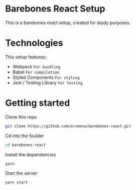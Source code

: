 # Barebones React Setup

This is a barebones react setup, created for study purposes.

# Technologies

This setup features:

- Webpack `For bundling`
- Babel `For compilation`
- Styled Components `For styling`
- Jest / Testing Library `For testing`

# Getting started

Clone this repo

```bash
git clone https://github.com/arcmena/barebones-react.git
```

Cd into the foulder

```bash
cd barebones-react
```

Install the dependencies

```bash
yarn
```

Start the server

```bash
yarn start
```
